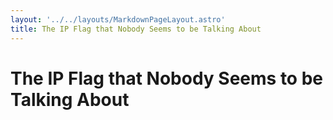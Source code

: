 ```yaml
---
layout: '../../layouts/MarkdownPageLayout.astro'
title: The IP Flag that Nobody Seems to be Talking About
---
```


# The IP Flag that Nobody Seems to be Talking About

